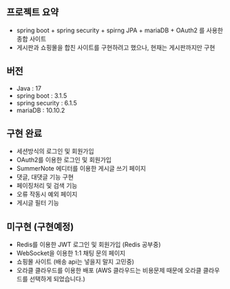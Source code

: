 ## 프로젝트 요약
 - spring boot + spring security + spirng JPA + mariaDB + OAuth2 를 사용한 종합 사이트
 - 게시판과 쇼핑몰을 합친 사이트를 구현하려고 했으나, 현재는 게시판까지만 구현

## 버전
 - Java : 17
 - spring boot : 3.1.5
 - spring security : 6.1.5
 - mariaDB : 10.10.2

## 구현 완료
 - 세션방식의 로그인 및 회원가입
 - OAuth2를 이용한 로그인 및 회원가입
 - SummerNote 에디터를 이용한 게시글 쓰기 페이지
 - 댓글, 대댓글 기능 구현
 - 페이징처리 및 검색 기능
 - 오류 작동시 예외 페이지
 - 게시글 필터 기능

 ## 미구현 (구현예정)
  - Redis를 이용한 JWT 로그인 및 회원가입 (Redis 공부중)
  - WebSocket을 이용한 1:1 채팅 문의 페이지
  - 쇼핑몰 사이트 (배송 api는 넣을지 말지 고민중)
  - 오라클 클라우드를 이용한 배포 (AWS 클라우드는 비용문제 때문에 오라클 클라우드를 선택하게 되었습니다.)
